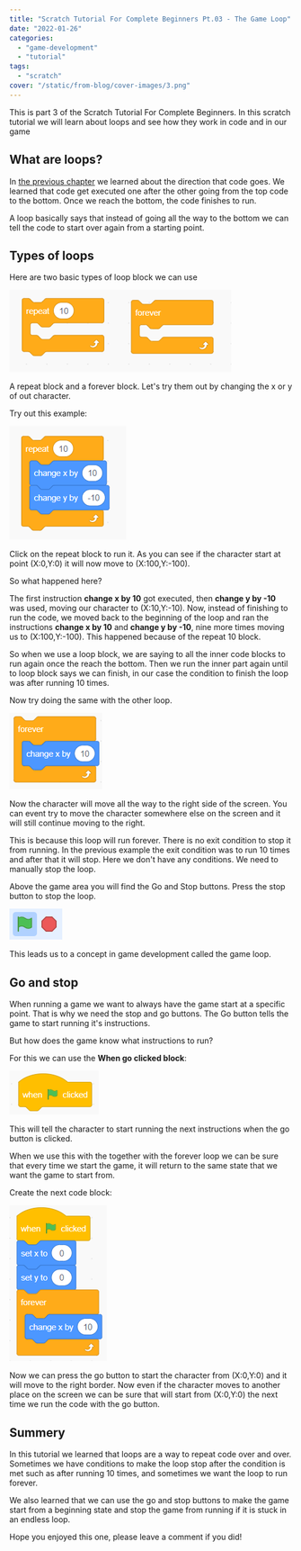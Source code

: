 ```yaml
---
title: "Scratch Tutorial For Complete Beginners Pt.03 - The Game Loop"
date: "2022-01-26"
categories: 
  - "game-development"
  - "tutorial"
tags: 
  - "scratch"
cover: "/static/from-blog/cover-images/3.png"
---
```


This is part 3 of the Scratch Tutorial For Complete Beginners. In this scratch tutorial we will learn about loops and see how they work in code and in our game

## What are loops?

In [the previous chapter](/posts/scratch-tutorial-for-complete-beginners-pt-02-flow-control-variables-and-coordinates/) we learned about the direction that code goes. We learned that code get executed one after the other going from the top code to the bottom. Once we reach the bottom, the code finishes to run.

A loop basically says that instead of going all the way to the bottom we can tell the code to start over again from a starting point.

## Types of loops

Here are two basic types of loop block we can use

![](/static/from-blog/2022/01/2022-01-26-scratch-tutorial-for-complete-beginners-part3/images/image-20.png)

A repeat block and a forever block. Let's try them out by changing the x or y of out character.

Try out this example:

![](/static/from-blog/2022/01/2022-01-26-scratch-tutorial-for-complete-beginners-part3/images/image-22.png)

Click on the repeat block to run it. As you can see if the character start at point (X:0,Y:0) it will now move to (X:100,Y:-100).

So what happened here?

The first instruction **change x by 10** got executed, then **change y by -10** was used, moving our character to (X:10,Y:-10). Now, instead of finishing to run the code, we moved back to the beginning of the loop and ran the instructions **change x by 10** and **change y by -10**, nine more times moving us to (X:100,Y:-100). This happened because of the repeat 10 block.

So when we use a loop block, we are saying to all the inner code blocks to run again once the reach the bottom. Then we run the inner part again until to loop block says we can finish, in our case the condition to finish the loop was after running 10 times.

Now try doing the same with the other loop.

![](/static/from-blog/2022/01/2022-01-26-scratch-tutorial-for-complete-beginners-part3/images/image-23.png)

Now the character will move all the way to the right side of the screen. You can event try to move the character somewhere else on the screen and it will still continue moving to the right.

This is because this loop will run forever. There is no exit condition to stop it from running. In the previous example the exit condition was to run 10 times and after that it will stop. Here we don't have any conditions. We need to manually stop the loop.

Above the game area you will find the Go and Stop buttons. Press the stop button to stop the loop.

![](/static/from-blog/2022/01/2022-01-26-scratch-tutorial-for-complete-beginners-part3/images/image-24.png)

This leads us to a concept in game development called the game loop.

## Go and stop

When running a game we want to always have the game start at a specific point. That is why we need the stop and go buttons. The Go button tells the game to start running it's instructions.

But how does the game know what instructions to run?

For this we can use the **When go clicked block**:

![](/static/from-blog/2022/01/2022-01-26-scratch-tutorial-for-complete-beginners-part3/images/image-25.png)

This will tell the character to start running the next instructions when the go button is clicked.

When we use this with the together with the forever loop we can be sure that every time we start the game, it will return to the same state that we want the game to start from.

Create the next code block:

![](/static/from-blog/2022/01/2022-01-26-scratch-tutorial-for-complete-beginners-part3/images/image-26.png)

Now we can press the go button to start the character from (X:0,Y:0) and it will move to the right border. Now even if the character moves to another place on the screen we can be sure that will start from (X:0,Y:0) the next time we run the code with the go button.

## Summery

In this tutorial we learned that loops are a way to repeat code over and over. Sometimes we have conditions to make the loop stop after the condition is met such as after running 10 times, and sometimes we want the loop to run forever.

We also learned that we can use the go and stop buttons to make the game start from a beginning state and stop the game from running if it is stuck in an endless loop.

Hope you enjoyed this one, please leave a comment if you did!
